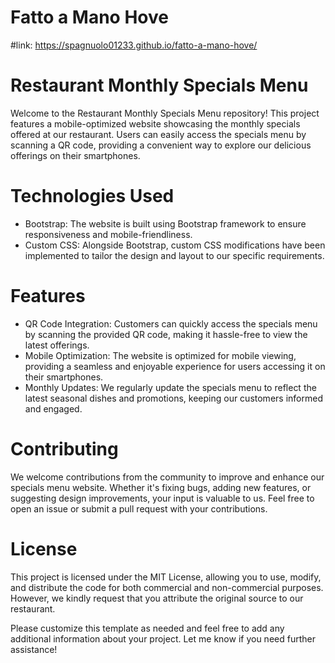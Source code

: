 # Fatto a Mano Hove

#link:
https://spagnuolo01233.github.io/fatto-a-mano-hove/

# Restaurant Monthly Specials Menu
Welcome to the Restaurant Monthly Specials Menu repository! This project features a mobile-optimized website showcasing the monthly specials offered at our restaurant. Users can easily access the specials menu by scanning a QR code, providing a convenient way to explore our delicious offerings on their smartphones.

# Technologies Used
- Bootstrap: The website is built using Bootstrap framework to ensure responsiveness and mobile-friendliness.
- Custom CSS: Alongside Bootstrap, custom CSS modifications have been implemented to tailor the design and layout to our specific requirements.

# Features
- QR Code Integration: Customers can quickly access the specials menu by scanning the provided QR code, making it hassle-free to view the latest offerings.
- Mobile Optimization: The website is optimized for mobile viewing, providing a seamless and enjoyable experience for users accessing it on their smartphones.
- Monthly Updates: We regularly update the specials menu to reflect the latest seasonal dishes and promotions, keeping our customers informed and engaged.

# Contributing
We welcome contributions from the community to improve and enhance our specials menu website. Whether it's fixing bugs, adding new features, or suggesting design improvements, your input is valuable to us. Feel free to open an issue or submit a pull request with your contributions.

# License
This project is licensed under the MIT License, allowing you to use, modify, and distribute the code for both commercial and non-commercial purposes. However, we kindly request that you attribute the original source to our restaurant.

Please customize this template as needed and feel free to add any additional information about your project. Let me know if you need further assistance!
